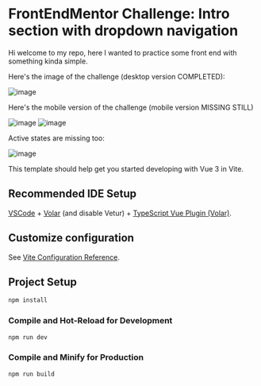 # FrontEndMentor Challenge: Intro section with dropdown navigation

Hi welcome to my repo, here I wanted to practice some front end with something kinda simple.

Here's the image of the challenge (desktop version COMPLETED):

![image](https://user-images.githubusercontent.com/78714792/191332270-282d808f-85b3-40fe-a635-d44b037677bc.png)

Here's the mobile version of the challenge (mobile version MISSING STILL)

![image](https://user-images.githubusercontent.com/78714792/191332494-3a3596ce-0018-4e5f-af2f-6630339255b4.png)
![image](https://user-images.githubusercontent.com/78714792/191332570-e9be2efa-44ce-45af-b42a-d1fb9dadfce9.png)

Active states are missing too:

![image](https://user-images.githubusercontent.com/78714792/191332667-afd022c6-0a99-4698-8e32-359b9207396c.png)










This template should help get you started developing with Vue 3 in Vite.

## Recommended IDE Setup

[VSCode](https://code.visualstudio.com/) + [Volar](https://marketplace.visualstudio.com/items?itemName=Vue.volar) (and disable Vetur) + [TypeScript Vue Plugin (Volar)](https://marketplace.visualstudio.com/items?itemName=Vue.vscode-typescript-vue-plugin).

## Customize configuration

See [Vite Configuration Reference](https://vitejs.dev/config/).

## Project Setup

```sh
npm install
```

### Compile and Hot-Reload for Development

```sh
npm run dev
```

### Compile and Minify for Production

```sh
npm run build
```
